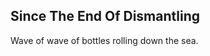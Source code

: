 Since The End Of Dismantling
----------------------------
Wave of wave of bottles rolling down the sea.  
